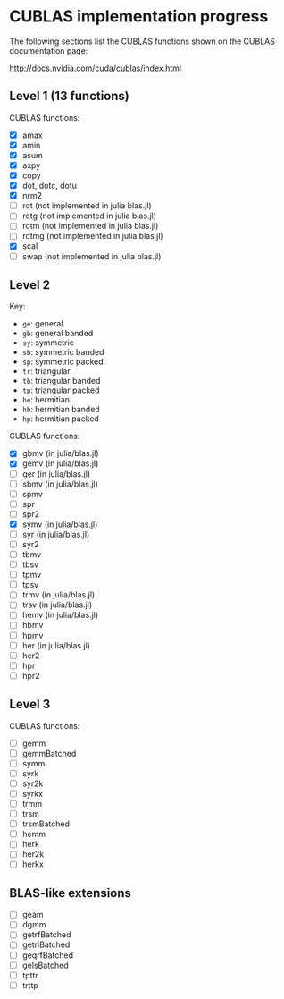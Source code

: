 # CUBLAS implementation progress

The following sections list the CUBLAS functions shown on the CUBLAS
documentation page:

http://docs.nvidia.com/cuda/cublas/index.html

## Level 1 (13 functions)

CUBLAS functions:

* [x] amax
* [x] amin
* [x] asum
* [x] axpy
* [x] copy
* [x] dot, dotc, dotu
* [x] nrm2
* [ ] rot (not implemented in julia blas.jl)
* [ ] rotg (not implemented in julia blas.jl)
* [ ] rotm (not implemented in julia blas.jl)
* [ ] rotmg (not implemented in julia blas.jl)
* [x] scal
* [ ] swap (not implemented in julia blas.jl)

## Level 2

Key:
* `ge`: general
* `gb`: general banded
* `sy`: symmetric
* `sb`: symmetric banded
* `sp`: symmetric packed
* `tr`: triangular
* `tb`: triangular banded
* `tp`: triangular packed
* `he`: hermitian
* `hb`: hermitian banded
* `hp`: hermitian packed

CUBLAS functions:

* [x] gbmv (in julia/blas.jl)
* [x] gemv (in julia/blas.jl)
* [ ] ger (in julia/blas.jl)
* [ ] sbmv (in julia/blas.jl)
* [ ] spmv
* [ ] spr
* [ ] spr2
* [x] symv (in julia/blas.jl)
* [ ] syr (in julia/blas.jl)
* [ ] syr2
* [ ] tbmv
* [ ] tbsv
* [ ] tpmv
* [ ] tpsv
* [ ] trmv (in julia/blas.jl)
* [ ] trsv (in julia/blas.jl)
* [ ] hemv (in julia/blas.jl)
* [ ] hbmv
* [ ] hpmv
* [ ] her (in julia/blas.jl)
* [ ] her2
* [ ] hpr
* [ ] hpr2

## Level 3

CUBLAS functions:

* [ ] gemm
* [ ] gemmBatched
* [ ] symm
* [ ] syrk
* [ ] syr2k
* [ ] syrkx
* [ ] trmm
* [ ] trsm
* [ ] trsmBatched
* [ ] hemm
* [ ] herk
* [ ] her2k
* [ ] herkx

## BLAS-like extensions

* [ ] geam
* [ ] dgmm
* [ ] getrfBatched
* [ ] getriBatched
* [ ] geqrfBatched
* [ ] gelsBatched
* [ ] tpttr
* [ ] trttp
